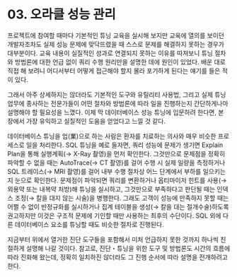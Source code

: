 # 03. 오라클 성능 관리

프로젝트에 참여할 때마다 기본적인 튜닝 교육을 실시해 보지만 교육에 열의를 보이던 개발자조차도 실제 성능 문제에 맞닥뜨렸을 때 스스로 문제를 해결하지 못하는 경우가 대부분이다.
교육 내용이 실질적인 성과로 연결되지 못하는 이유를 따져보니 튜닝 절차와 방법론에 대한 언급 없이 쿼리 수행 원리만을 설명한 데에 원인이 있었다.
배운 대로 직접 해 보려니 어디서부터 어떻게 접근해야 할지 몰라 포기하게 된다는 얘기를 들은 적이 있다.

그래서 아주 상세하지는 않더라도 기본적인 도구와 유틸리티 사용법, 그리고 실제 튜닝업무에 종사하는 전문가들이 어떤 절차와 방법론에 따라 일을 진행하는지 간단하게나마 설명해야 할 필요성을 느꼈다.
이제 막 데이터베이스 성능 튜닝에 입문하려 한다면, 본 장에서 가장 유익하고 실질적인 도움을 얻었다고 느낄 것 같다.

데이터베이스 튜닝을 업(業)으로 하는 사람은 환자를 치료하는 의사와 매우 비슷한 프로세스로 일을 처리한다.
SQL 튜닝을 예로 들자면, 쿼리 성능에 문제가 생기면 Explain Plan을 통해 실행계획(→ X-Ray 촬영)을 먼저 확인한다.
그것만으로 문제점을 정확히 파악할 수 없을 때는 AutoTrace(→ CT 촬영)를 걸어 수행 시 실제 일량을 측정하거나 SQL 트레이스(→ MRI 촬영)를 걸어 내부 수행 절차상 어느 단계에서 부하를 일으키는지
눈으로 확인한다. 문제점이 파악되면 쿼리를 변환하거나 옵티마이저 힌트를 사용(→ 외용약 또는 내복약 처방)해 튜닝을 실시하고, 그것만으로 부족하다고 판단될 때는 인덱스 조정(→ 칼을 대지 않는 시술)을 병행한다.
그래도 고객이 성능에 만족하지 못할 때는 어쩔 수 없이 반정규화를 실시하거나 집계 테이블을 생성(→ 칼을 대는 절개수술)하도록 권고하지만 이것은 구조적 문제에 기인할 때만 사용하는 최후의 수단이다.
SQL 외에 다른 데이터베이스 요소를 튜닝할 때도 비슷한 절차로 진행된다.

지금부터 위에서 열거한 진단 도구들을 포함해서 미처 언급하지 못한 것까지 하나씩 친절하게 설명해 나갈 것이다.
참고로, 진단・튜닝을 위한 도구 및 방법론도 시간의 흐름에 따라 진화해 왔는데, 정확히 일치하진 않더라도 그 진행 순서에 따라 설명을 전개하려고 한다.